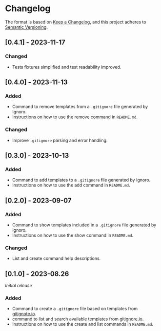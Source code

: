 # Changelog

The format is based on [Keep a Changelog](https://keepachangelog.com/en/1.0.0/), and this project adheres to [Semantic Versioning](https://semver.org/spec/v2.0.0.html).

## [0.4.1] - 2023-11-17

### Changed
 - Tests fixtures simplified and test readability improved.

## [0.4.0] - 2023-11-13

### Added
 - Command to remove templates from a `.gitignore` file generated by Ignoro.
 - Instructions on how to use the remove command in `README.md`.

### Changed
 - Improve `.gitignore` parsing and error handling.

## [0.3.0] - 2023-10-13

### Added
 - Command to add templates to a `.gitignore` file generated by Ignoro.
 - Instructions on how to use the add command in `README.md`.

## [0.2.0] - 2023-09-07

### Added
 - Command to show templates included in a `.gitignore` file generated by Ignoro.
 - Instructions on how to use the show command in `README.md`.

 ### Changed
 - List and create command help descriptions.

## [0.1.0] - 2023-08.26

_Initial release_

### Added
 - Command to create a `.gitignore` file based on templates from [gitignote.io](https://www.toptal.com/developers/gitignore).
 - command to list and search available templates from [gitignore.io](https://www.toptal.com/developers/gitignore).
 - Instructions on how to use the create and list commands in `README.md`.

